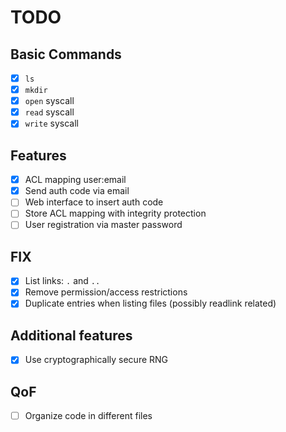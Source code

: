 # TODO
## Basic Commands
- [x] `ls`
- [x] `mkdir`
- [x] `open` syscall
- [x] `read` syscall
- [x] `write` syscall

## Features
- [x] ACL mapping user:email
- [x] Send auth code via email
- [ ] Web interface to insert auth code
- [ ] Store ACL mapping with integrity protection
- [ ] User registration via master password

## FIX
- [x] List links: `.` and `..`
- [x] Remove permission/access restrictions
- [x] Duplicate entries when listing files (possibly readlink related)

## Additional features
- [x] Use cryptographically secure RNG

## QoF
- [ ] Organize code in different files

